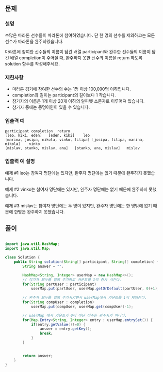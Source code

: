 ## 문제
### 설명

수많은 마라톤 선수들이 마라톤에 참여하였습니다. 단 한 명의 선수를 제외하고는 모든 선수가 마라톤을 완주하였습니다.

마라톤에 참여한 선수들의 이름이 담긴 배열 participant와 완주한 선수들의 이름이 담긴 배열 completion이 주어질 때, 완주하지 못한 선수의 이름을 return 하도록 solution 함수를 작성해주세요.

### 제한사항

- 마라톤 경기에 참여한 선수의 수는 1명 이상 100,000명 이하입니다.
- completion의 길이는 participant의 길이보다 1 작습니다.
- 참가자의 이름은 1개 이상 20개 이하의 알파벳 소문자로 이루어져 있습니다.
- 참가자 중에는 동명이인이 있을 수 있습니다.

### 입출력 예
```
participant	completion	return
[leo, kiki, eden]	[eden, kiki]	leo
[marina, josipa, nikola, vinko, filipa]	[josipa, filipa, marina, nikola]	vinko
[mislav, stanko, mislav, ana]	[stanko, ana, mislav]	mislav
```
### 입출력 예 설명
예제 #1
leo는 참여자 명단에는 있지만, 완주자 명단에는 없기 때문에 완주하지 못했습니다.

예제 #2
vinko는 참여자 명단에는 있지만, 완주자 명단에는 없기 때문에 완주하지 못했습니다.

예제 #3
mislav는 참여자 명단에는 두 명이 있지만, 완주자 명단에는 한 명밖에 없기 때문에 한명은 완주하지 못했습니다.


## 풀이

```java

import java.util.HashMap;
import java.util.Map;

class Solution {
    public String solution(String[] participant, String[] completion) {
        String answer = "";

        HashMap<String, Integer> userMap = new HashMap<>();
        // 참가자 모두를 맵에 추가하고 카운트를 1씩 증가 시킨다.
        for(String partUser : participant)
            userMap.put(partUser, userMap.getOrDefault(partUser, 0)+1);
        
        // 완주자 모두를 맵에 추가시키면서 userMap에서 카운트를 1씩 제외한다.
        for(String compUser : completion) 
            userMap.put(compUser, userMap.get(compUser)-1);

        // userMap 에서 카운트가 0이 아닌 선수는 완주자가 아니다.
        for(Map.Entry<String, Integer> entry : userMap.entrySet()) {
            if(entry.getValue()!=0) {
                answer = entry.getKey();
                break;
            }
        }

        
        return answer;
    }
}

```